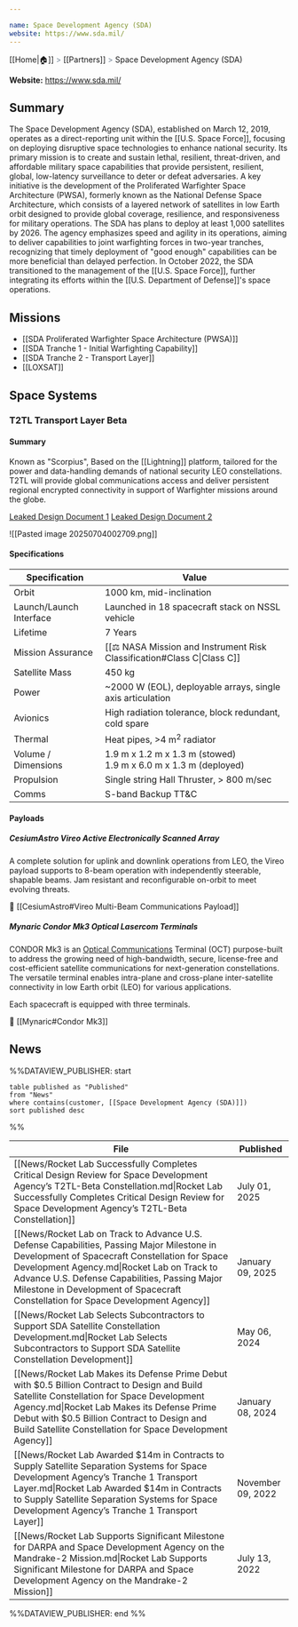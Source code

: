 ```yaml
---

name: Space Development Agency (SDA)
website: https://www.sda.mil/
---
```

[[Home|🏠]] <span style="color: LightSlateGray">></span> [[Partners]] <span style="color: LightSlateGray">></span> Space Development Agency (SDA)

**Website:** https://www.sda.mil/

## Summary 

The Space Development Agency (SDA), established on March 12, 2019, operates as a direct-reporting unit within the [[U.S. Space Force]], focusing on deploying disruptive space technologies to enhance national security. Its primary mission is to create and sustain lethal, resilient, threat-driven, and affordable military space capabilities that provide persistent, resilient, global, low-latency surveillance to deter or defeat adversaries. A key initiative is the development of the Proliferated Warfighter Space Architecture (PWSA), formerly known as the National Defense Space Architecture, which consists of a layered network of satellites in low Earth orbit designed to provide global coverage, resilience, and responsiveness for military operations. The SDA has plans to deploy at least 1,000 satellites by 2026. The agency emphasizes speed and agility in its operations, aiming to deliver capabilities to joint warfighting forces in two-year tranches, recognizing that timely deployment of "good enough" capabilities can be more beneficial than delayed perfection. In October 2022, the SDA transitioned to the management of the [[U.S. Space Force]], further integrating its efforts within the [[U.S. Department of Defense]]'s space operations. 

## Missions

- [[SDA Proliferated Warfighter Space Architecture (PWSA)]]
- [[SDA Tranche 1 - Initial Warfighting Capability]]
- [[SDA Tranche 2 - Transport Layer]]
- [[LOXSAT]]

## Space Systems
### T2TL Transport Layer Beta
#### Summary
Known as "Scorpius", Based on the [[Lightning]] platform, tailored for the power and data-handling demands of national security LEO constellations. T2TL will provide global communications access and deliver persistent regional encrypted connectivity in support of Warfighter missions around the globe.

[Leaked Design Document 1](https://forum.nasaspaceflight.com/index.php?action=dlattach;topic=60201.0;attach=2312604;image)
[Leaked Design Document 2](https://forum.nasaspaceflight.com/index.php?action=dlattach;topic=60201.0;attach=2312606;image)

![[Pasted image 20250704002709.png]]

#### Specifications

| Specification           | Value                                                                   |
| ----------------------- | ----------------------------------------------------------------------- |
| Orbit                   | 1000 km, mid-inclination                                                |
| Launch/Launch Interface | Launched in 18 spacecraft stack on NSSL vehicle                         |
| Lifetime                | 7 Years                                                                 |
| Mission Assurance       | [[⚖️ NASA Mission and Instrument Risk Classification#Class C\|Class C]] |
| Satellite Mass          | 450 kg                                                                  |
| Power                   | ~2000 W (EOL), deployable arrays, single axis articulation              |
| Avionics                | High radiation tolerance, block redundant, cold spare                   |
| Thermal                 | Heat pipes, >4 m<sup>2</sup> radiator                                   |
| Volume / Dimensions     | 1.9 m x 1.2 m x 1.3 m (stowed)<br>1.9 m x 6.0 m x 1.3 m (deployed)      |
| Propulsion              | Single string Hall Thruster, > 800 m/sec                                |
| Comms                   | S-band Backup TT&C                                                      |
#### Payloads

##### CesiumAstro Vireo Active Electronically Scanned Array

A complete solution for uplink and downlink operations from LEO, the Vireo payload supports to 8-beam operation with independently steerable, shapable beams. Jam resistant and reconfigurable on-orbit to meet evolving threats.

🔗 [[CesiumAstro#Vireo Multi-Beam Communications Payload]]

##### Mynaric Condor Mk3 Optical Lasercom Terminals

CONDOR Mk3 is an [Optical Communications](https://www.nasa.gov/technology/space-comms/optical-communications-overview/) Terminal (OCT) purpose-built to address the growing need of high-bandwidth, secure, license-free and cost-efficient satellite communications for next-generation constellations. The versatile terminal enables intra-plane and cross-plane inter-satellite connectivity in low Earth orbit (LEO) for various applications.

Each spacecraft is equipped with three terminals.

🔗 [[Mynaric#Condor Mk3]]

## News
%%DATAVIEW_PUBLISHER: start
```
table published as "Published"
from "News"
where contains(customer, [[Space Development Agency (SDA)]])
sort published desc
```
%%

| File                                                                                                                                                                                                                                                                                                                             | Published         |
| -------------------------------------------------------------------------------------------------------------------------------------------------------------------------------------------------------------------------------------------------------------------------------------------------------------------------------- | ----------------- |
| [[News/Rocket Lab Successfully Completes Critical Design Review for Space Development Agency’s T2TL-Beta Constellation.md\|Rocket Lab Successfully Completes Critical Design Review for Space Development Agency’s T2TL-Beta Constellation]]                                                                                     | July 01, 2025     |
| [[News/Rocket Lab on Track to Advance U.S. Defense Capabilities, Passing Major Milestone in Development of Spacecraft Constellation for Space Development Agency.md\|Rocket Lab on Track to Advance U.S. Defense Capabilities, Passing Major Milestone in Development of Spacecraft Constellation for Space Development Agency]] | January 09, 2025  |
| [[News/Rocket Lab Selects Subcontractors to Support SDA Satellite Constellation Development.md\|Rocket Lab Selects Subcontractors to Support SDA Satellite Constellation Development]]                                                                                                                                           | May 06, 2024      |
| [[News/Rocket Lab Makes its Defense Prime Debut with $0.5 Billion Contract to Design and Build Satellite Constellation for Space Development Agency.md\|Rocket Lab Makes its Defense Prime Debut with $0.5 Billion Contract to Design and Build Satellite Constellation for Space Development Agency]]                           | January 08, 2024  |
| [[News/Rocket Lab Awarded $14m in Contracts to Supply Satellite Separation Systems for Space Development Agency’s Tranche 1 Transport Layer.md\|Rocket Lab Awarded $14m in Contracts to Supply Satellite Separation Systems for Space Development Agency’s Tranche 1 Transport Layer]]                                           | November 09, 2022 |
| [[News/Rocket Lab Supports Significant Milestone for DARPA and Space Development Agency on the Mandrake-2 Mission.md\|Rocket Lab Supports Significant Milestone for DARPA and Space Development Agency on the Mandrake-2 Mission]]                                                                                               | July 13, 2022     |

%%DATAVIEW_PUBLISHER: end %%